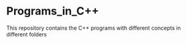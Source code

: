 # Programs_in_C++
This repository contains the C++ programs with different concepts in different folders 

